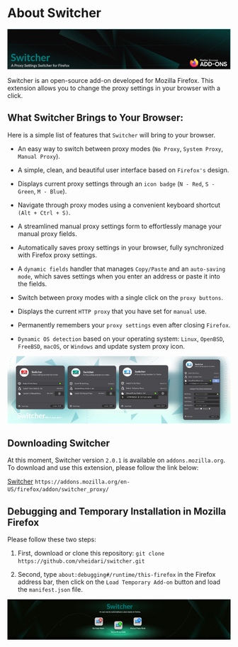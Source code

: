 # About Switcher
![SwitcherBanner](./switcher-images/switcher-github-banner.webp)

Switcher is an open-source add-on developed for Mozilla Firefox. This extension allows you to change the proxy settings in your browser with a click.


## What Switcher Brings to Your Browser: 
Here is a simple list of features that `Switcher` will bring to your browser.

- An easy way to switch between proxy modes (`No Proxy`, `System Proxy`, `Manual Proxy`).
- A simple, clean, and beautiful user interface based on `Firefox's` design.
- Displays current proxy settings through an `icon badge` (`N - Red`, `S - Green`, `M - Blue`).
- Navigate through proxy modes using a convenient keyboard shortcut `(Alt + Ctrl + S)`.
- A streamlined manual proxy settings form to effortlessly manage your manual proxy fields.
- Automatically saves proxy settings in your browser, fully synchronized with Firefox proxy settings.
- A `dynamic fields` handler that manages `Copy/Paste` and an `auto-saving mode`, which saves settings when you enter an address or paste it into the fields.
- Switch between proxy modes with a single click on the `proxy buttons`.
- Displays the current `HTTP proxy` that you have set for `manual` use.
- Permanently remembers your `proxy settings` even after closing `Firefox`.

- `Dynamic OS detection` based on your operating system: `Linux`, `OpenBSD`, `FreeBSD`, `macOS`, or `Windows` and update system proxy icon.


![SwitcherBanner](./switcher-images/switcher-github-banner-three.webp)


## Downloading Switcher
At this moment, Switcher version `2.0.1` is available on `addons.mozilla.org`. To download and use this extension, please follow the link below:

[Switcher](https://addons.mozilla.org/en-US/firefox/addon/switcher_proxy/) `https://addons.mozilla.org/en-US/firefox/addon/switcher_proxy/`



## Debugging and Temporary Installation in Mozilla Firefox
Please follow these two steps:

1. First, download or clone this repository: `git clone https://github.com/vheidari/switcher.git`

2. Second, type `about:debugging#/runtime/this-firefox` in the Firefox address bar, then click on the `Load Temporary Add-on` button and load the `manifest.json` file.


![SwitcherBanner](./switcher-images/switcher-github-banner-two.webp)

